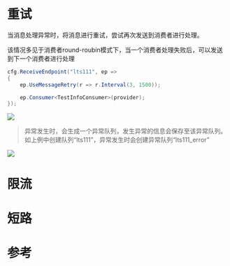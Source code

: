 # 重试

当消息处理异常时，将消息进行重试，尝试再次发送到消费者进行处理。

该情况多见于消费者round-roubin模式下，当一个消费者处理失败后，可以发送到下一个消费者进行处理

```c#
cfg.ReceiveEndpoint("lts111", ep =>
{
    ep.UseMessageRetry(r => r.Interval(3, 1500));

    ep.Consumer<TestInfoConsumer>(provider);
});
```

![](F:\03Github\06DotnetCoreDemo\3.1\MassTransit\Advanced\Images\retry.gif)

> 异常发生时，会生成一个异常队列，发生异常的信息会保存至该异常队列。如上例中创建队列“lts111”，异常发生时会创建异常队列“lts111_error”

![](F:\03Github\06DotnetCoreDemo\3.1\MassTransit\Advanced\Images\error_queue.png)



# 限流







# 短路





# 参考





